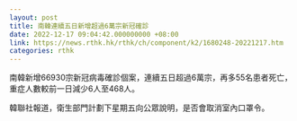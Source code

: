 ```yaml
---
layout: post
title: 南韓連續五日新增超過6萬宗新冠確診
date: 2022-12-17 09:04:42.000000000 +08:00
link: https://news.rthk.hk/rthk/ch/component/k2/1680248-20221217.htm
categories: rthk
---
```


南韓新增66930宗新冠病毒確診個案，連續五日超過6萬宗，再多55名患者死亡，重症人數較前一日減少6人至468人。

韓聯社報道，衛生部門計劃下星期五向公眾說明，是否會取消室內口罩令。
